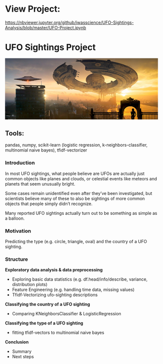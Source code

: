 # View Project: 

https://nbviewer.jupyter.org/github/iwasscience/UFO-Sightings-Analysis/blob/master/UFO-Project.ipynb

# UFO Sightings Project

![ufo](Data/ufo_pic.jpg)

## Tools: 

pandas, numpy, scikit-learn (logistic regression, k-neighbors-classifier, multinomial naive bayes), tfidf-vectorizer

### Introduction

In most UFO sightings, what people believe are UFOs are actually just common objects like planes and clouds, or celestial events like meteors and planets that seem unusually bright.

Some cases remain unidentified even after they’ve been investigated, but scientists believe many of these to also be sightings of more common objects that people simply didn’t recognize.

Many reported UFO sightings actually turn out to be something as simple as a balloon.

### Motivation

Predicting the type (e.g. circle, triangle, oval) and the country of a UFO sighting.

### Structure

**Exploratory data analysis & data preprocessing**

  - Exploring basic data statistics (e.g. df.head/info/describe, variance, distribution plots)
  - Feature Engineering (e.g. handling time data, missing values)
  - Tfidf-Vectorizing ufo-sighting descriptions 
  
**Classifying the country of a UFO sighting**
- Comparing KNeighborsClassifier & LogisticRegression

**Classifying the type of a UFO sighting**

- fitting tfidf-vectors to multinomial naive bayes

**Conclusion**

- Summary
- Next steps
